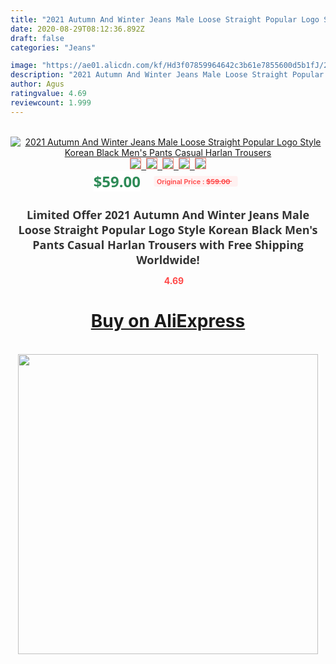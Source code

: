```yaml
---
title: "2021 Autumn And Winter Jeans Male Loose Straight Popular Logo Style Korean Black Men's Pants  Casual Harlan Trousers"
date: 2020-08-29T08:12:36.892Z
draft: false
categories: "Jeans"

image: "https://ae01.alicdn.com/kf/Hd3f07859964642c3b61e7855600d5b1fJ/2021-Autumn-And-Winter-Jeans-Male-Loose-Straight-Popular-Logo-Style-Korean-Black-Men-s-Pants.jpg"
description: "2021 Autumn And Winter Jeans Male Loose Straight Popular Logo Style Korean Black Men's Pants  Casual Harlan Trousers"
author: Agus
ratingvalue: 4.69
reviewcount: 1.999
---
```

<br>
<div style="text-align: center;">
<a href="https://s.click.aliexpress.com/e/_AOOlTJ" target="_blank" rel="nofollow noopener noreferrer"><img alt="2021 Autumn And Winter Jeans Male Loose Straight Popular Logo Style Korean Black Men's Pants  Casual Harlan Trousers" class="magnifier-image" src="https://ae01.alicdn.com/kf/Hd3f07859964642c3b61e7855600d5b1fJ/2021-Autumn-And-Winter-Jeans-Male-Loose-Straight-Popular-Logo-Style-Korean-Black-Men-s-Pants.jpg_640x640.jpg">
<br>
<img style="border:1px solid salmon" src="https://ae01.alicdn.com/kf/Hd3f07859964642c3b61e7855600d5b1fJ/2021-Autumn-And-Winter-Jeans-Male-Loose-Straight-Popular-Logo-Style-Korean-Black-Men-s-Pants.jpg_120x120.jpg">&nbsp;&nbsp;<img style="border:1px solid salmon" src="https://ae01.alicdn.com/kf/H34e7baa3472645cb87e73b46b968f443Z/2021-Autumn-And-Winter-Jeans-Male-Loose-Straight-Popular-Logo-Style-Korean-Black-Men-s-Pants.jpg_120x120.jpg">&nbsp;&nbsp;<img style="border:1px solid salmon" src="https://ae01.alicdn.com/kf/H3f63ee30d54c487a98076618ff968119m/2021-Autumn-And-Winter-Jeans-Male-Loose-Straight-Popular-Logo-Style-Korean-Black-Men-s-Pants.jpg_120x120.jpg">&nbsp;&nbsp;<img style="border:1px solid salmon" src="https://ae01.alicdn.com/kf/Hf739bae373674d72b6340aea3f38df4d5/2021-Autumn-And-Winter-Jeans-Male-Loose-Straight-Popular-Logo-Style-Korean-Black-Men-s-Pants.jpg_120x120.jpg">&nbsp;&nbsp;<img style="border:1px solid salmon" src="https://ae01.alicdn.com/kf/H415a5e55cc114f11b1ac32fe9c6ddf5fb/2021-Autumn-And-Winter-Jeans-Male-Loose-Straight-Popular-Logo-Style-Korean-Black-Men-s-Pants.jpg_120x120.jpg"></a></div><br0>
<div style="text-align: center;"><span style="background-color: white; border: 0px; box-sizing: border-box; color: seagreen; display: inline-block; font-family: &quot;open sans&quot; , &quot;arial&quot; , &quot;helvetica&quot; , sans-serif , &quot;heiti&quot;; font-size: 24px; font-stretch: inherit; font-weight: 700; line-height: inherit; margin: 0px 10px 0px 0px; padding: 0px; vertical-align: middle;">$59.00 </span>
<span style="background: rgb(255 , 241 , 241); border-radius: 3px; border: 0px; box-sizing: border-box; color: #ff4747; display: inline-block; font-family: inherit; font-size: 12px; font-stretch: inherit; font-style: inherit; font-variant: inherit; font-weight: 600; line-height: inherit; margin: 0px; padding: 2px 5px; transform: scale(0.9); vertical-align: middle;">Original Price : <b style="text-decoration: line-through;">$59.00 </b> &nbsp;&nbsp;</span></div>
<h1 style="color: #333333; display: inline-block; font-family: &quot;open sans&quot; , &quot;arial&quot; , &quot;helvetica&quot; , sans-serif , &quot;heiti&quot;; font-size: 18px; font-stretch: inherit; font-weight: 700; text-align: center;">Limited Offer 2021 Autumn And Winter Jeans Male Loose Straight Popular Logo Style Korean Black Men's Pants  Casual Harlan Trousers with Free Shipping Worldwide!</h1>
<div style="color: #ff4747; text-align: center;">
<img src="https://4.bp.blogspot.com/-M0ZcTcb-5uY/XleCXlxnR4I/AAAAAAAAAEc/OrjgMkXV1oMQFaCRZj5HQwOCBcu3w1FegCPcBGAYYCw/s1600/star.png" style="height: 15px;">&nbsp;<b>4.69</b></div>
<div class="button_cont" align="center"><a class="buynow_a" href="https://s.click.aliexpress.com/e/_AOOlTJ" target="_blank" rel="nofollow noopener noreferrer"><H1>Buy on AliExpress</H1></a></div><br>
<div class="separator" style="clear: both; text-align: center;">
<img src="https://lh3.googleusercontent.com/-pTy5HemUv9M/XlePHvY0dAI/AAAAAAAAAE4/0nX5iRUoIWY8eMW9Dpxeirr157OZliDIgCLcBGAsYHQ/s1600/badge.gif" width="480">
</div>
